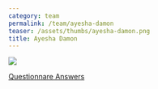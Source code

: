 ```yaml
---
category: team
permalink: /team/ayesha-damon
teaser: /assets/thumbs/ayesha-damon.png
title: Ayesha Damon
---
```


<img src="/assets/img/ayesha-damon.png" />

[Questionnare Answers](https://drive.google.com/open?id=1XL9U-WalUASCI8HYbb-nDCq3yxwYc0mj5wKmYzCYxys)
